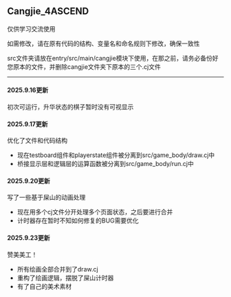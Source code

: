 ## Cangjie_4ASCEND
仅供学习交流使用

如需修改，请在原有代码的结构、变量名和命名规则下修改，确保一致性

src文件夹请放在entry/src/main/cangjie模块下使用，在那之前，请务必备份好您原本的文件，并删除cangjie文件夹下原本的三个.cj文件

---
#### 2025.9.16更新
初次可运行，升华状态的棋子暂时没有可视显示

#### 2025.9.17更新
优化了文件和代码结构
- 现在testboard组件和playerstate组件被分离到src/game_body/draw.cj中
- 桥接显示层和逻辑层的运算函数被分离到src/game_body/run.cj中

#### 2025.9.20更新
写了一些基于屎山的动画处理
- 现在用多个cj文件分开处理多个页面状态，之后要进行合并
- 计时器存在暂时不知如何修复的BUG需要优化

#### 2025.9.23更新
赞美美工！
- 所有绘画全部合并到了draw.cj
- 重构了绘画逻辑，摆脱了屎山计时器
- 有了自己的美术素材
